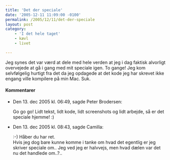 ```yaml
---
title: 'Det der speciale'
date: '2005-12-11 11:09:00 -0100'
permalink: /2005/12/11/det-der-speciale
layout: post
category:
    - 'I det hele taget'
    - kævl
    - livet

---
```

Jeg synes det var værd at dele med hele verden at jeg i dag faktisk alvorligt overvejede at gå i gang med mit speciale igen. To gange! Jeg kom selvfølgelig hurtigt fra det da jeg opdagede at det kode jeg har skrevet ikke engang ville kompilere på min Mac. Suk.
<div class="vintage-comments">
<h4>Kommentarer </h4>
<ul class="vintage-comments-list"><li>
<p class="comment-meta">Den <time pubdate datetime="2005-12-13T06:49:31+01:00">13. dec 2005 kl.  06:49</time>, sagde Peter Brodersen:</p>
<p>Go go go! Lidt tekst, lidt kode, lidt screenshots og lidt arbejde, så er det speciale hjemme! :)</p>
</li>

<li>
<p class="comment-meta">Den <time pubdate datetime="2005-12-13T08:43:39+01:00">13. dec 2005 kl.  08:43</time>, sagde Camilla:</p>
<p>:-) Håber du har ret.<br />
Hvis jeg dog bare kunne komme i tanke om hvad det egentlig er jeg skriver speciale om.. Jeg ved jeg er halvvejs, men hvad dælen var det nu det handlede om..?..</p>
</li>
</ul>
</div>
